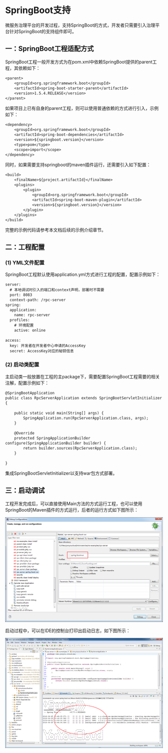 # SpringBoot支持 #

微服务治理平台的开发过程，支持SpringBoot的方式，开发者只需要引入治理平台针对SpringBoot的支持组件即可。

## 一：SpringBoot工程适配方式 ##

SpringBoot工程一般开发方式为在pom.xml中依赖SpringBoot提供的parent工程，其依赖如下：


	<parent>
		<groupId>org.springframework.boot</groupId>
		<artifactId>spring-boot-starter-parent</artifactId>
		<version>1.5.4.RELEASE</version>
	</parent>

如果项目上已有自身的parent工程，则可以使用普通依赖的方式进行引入，示例如下：

    <dependency>
        <groupId>org.springframework.boot</groupId>
        <artifactId>spring-boot-dependencies</artifactId>
        <version>${springboot.version}</version>
        <type>pom</type>
        <scope>import</scope>
    </dependency>

同时，如果需要支持springboot的maven插件运行，还需要引入如下配置：

	<build>
		<finalName>${project.artifactId}</finalName>
		<plugins>
			<plugin>
				<groupId>org.springframework.boot</groupId>
				<artifactId>spring-boot-maven-plugin</artifactId>
				<version>${springboot.version}</version>
			</plugin>
		</plugins>
	</build>

完整的示例代码请参考本文档后续的示例介绍章节。

## 二：工程配置 ##

### (1) YML文件配置 ###

SpringBoot工程默认使用application.yml方式进行工程的配置，配置示例如下：

	server:
	  # 本地调试时引入的端口和context声明，部署时不需要
	  port: 8083    
	  context-path: /rpc-server
	spring: 
	  application:
	    name: rpc-server
	  profiles:
		# 环境配置
	    active: online
	  
	access: 
	  key: 开发者在开发者中心申请的AccessKey
	  secret: AccessKey对应的秘钥信息

### (2) 启动类配置 ###

主启动类一般放置在工程的主package下，需要配置SpringBoot工程需要的相关注解，配置示例如下：

	@SpringBootApplication
	public class RpcServerApplication extends SpringBootServletInitializer {
	
		public static void main(String[] args) {
			SpringApplication.run(RpcServerApplication.class, args);
		}
	
		@Override
		protected SpringApplicationBuilder configure(SpringApplicationBuilder builder) {
			return builder.sources(RpcServerApplication.class);
		}
	
	}

集成SpringBootServletInitializer以支持war包方式部署。


## 三：启动调试 ##

工程开发完成后，可以直接使用Main方法的方式运行工程，也可以使用SpringBoot的Maven插件的方式运行，后者的运行方式如下图所示：

![](images/springbootrun.png)

启动过程中，可以在IDE的控制台打印出启动日志，如下图所示：

![](images/console.png)


